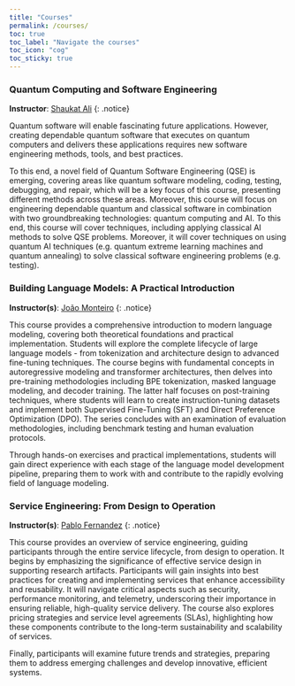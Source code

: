 ```yaml
---
title: "Courses"
permalink: /courses/
toc: true
toc_label: "Navigate the courses"
toc_icon: "cog"
toc_sticky: true
---
```


### Quantum Computing and Software Engineering

**Instructor**: [Shaukat Ali](https://www.simula.no/people/shaukat)
{: .notice}

Quantum software will enable fascinating future applications. However, creating dependable quantum software that executes on quantum computers and delivers these applications requires new software engineering methods, tools, and best practices.

To this end, a novel field of Quantum Software Engineering (QSE) is emerging, covering areas like quantum software modeling, coding, testing, debugging, and repair, which will be a key focus of this course, presenting different methods across these areas.
Moreover, this course will focus on engineering dependable quantum and classical software in combination with two groundbreaking technologies: quantum computing and AI.
To this end, this course will cover techniques, including applying classical AI methods to solve QSE problems.
Moreover, it will cover techniques on using quantum AI techniques (e.g. quantum extreme learning machines and quantum annealing) to solve classical software engineering problems (e.g. testing).

### Building Language Models: A Practical Introduction

**Instructor(s)**: [João Monteiro](https://www.research.autodesk.com/people/joao-monteiro/)
{: .notice}

This course provides a comprehensive introduction to modern language modeling, covering both theoretical foundations and practical implementation.
Students will explore the complete lifecycle of large language models - from tokenization and architecture design to advanced fine-tuning techniques.
The course begins with fundamental concepts in autoregressive modeling and transformer architectures, then delves into pre-training methodologies including BPE tokenization, masked language modeling, and decoder training.
The latter half focuses on post-training techniques, where students will learn to create instruction-tuning datasets and implement both Supervised Fine-Tuning (SFT) and Direct Preference Optimization (DPO).
The series concludes with an examination of evaluation methodologies, including benchmark testing and human evaluation protocols.

Through hands-on exercises and practical implementations, students will gain direct experience with each stage of the language model development pipeline, preparing them to work with and contribute to the rapidly evolving field of language modeling.

### Service Engineering: From Design to Operation

**Instructor(s)**: [Pablo Fernandez](https://www.us.es/trabaja-en-la-us/directorio/pablo-fernandez-montes)
{: .notice}

This course provides an overview of service engineering, guiding participants through the entire service lifecycle, from design to operation. It begins by emphasizing the significance of effective service design in supporting research artifacts.
Participants will gain insights into best practices for creating and implementing services that enhance accessibility and reusability.
It will navigate critical aspects such as security, performance monitoring, and telemetry, underscoring their importance in ensuring reliable, high-quality service delivery.
The course also explores pricing strategies and service level agreements (SLAs), highlighting how these components contribute to the long-term sustainability and scalability of services.

Finally, participants will examine future trends and strategies, preparing them to address emerging challenges and develop innovative, efficient systems.
